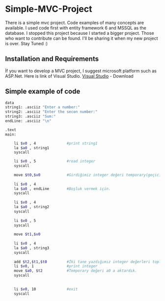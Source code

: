 # Simple-MVC-Project
There is a simple mvc project. Code examples of many concepts are available. I used code first with entity framework 6 and MSSQL as the database. I stopped this project because I started a bigger project. Those who want to contribute can be found.  I'll be sharing it when my new project is over. Stay Tuned :) 

## Installation and Requirements
İf you want to develop a MVC project, I suggest microsoft platform such as ASP.Net. Here is link of Visual Studio. 
[Visual Studio](https://visualstudio.microsoft.com/tr/vs/) - Download


## Simple example of code
```bash
data
string1: .asciiz "Enter a number:"
string2: .asciiz "Enter the secon number:"
string3: .asciiz "Sum:"
endLine: .asciiz "\n"

.text
main:

	li $v0 , 4				#print string1 
	la $a0 , string1  
	syscall

	li $v0 , 5	 			#read integer
	syscall
	
	move $t0,$v0            #Girdiğimiz integer değeri temporary(geçici) değere akttardık.
	
	li $v0 , 4
	la $a0 , endLine        #Boşluk vermek için. 
	syscall
	
	li $v0 , 4
	la $a0 , string2        
	syscall
	
	li $v0 , 5
	syscall
	
	move $t1,$v0             
	
	li $v0 , 4
	la $a0 , string3
	syscall
	
	add $t2,$t1,$t0			#İki tane yazdığımız integer değerleri toplayıp $t2 temporary değere aktardık.s
	li $v0, 1			    #print integer
	move $a0, $t2			#Temporary değeri a0 a aktardık.
	syscall
	
		 
	li $v0, 10              #exit
	syscall
	


```


